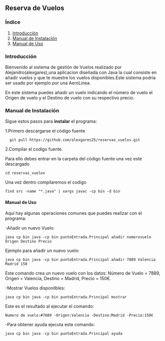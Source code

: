 
## Reserva de Vuelos
### Índice
  1. [Introducción](#introducción)
  2. [Manual de Instalación](#manual-de-instalación)
  3. [Manual de Uso](#manual-de-uso)






### Introducción
Bienvenido al sistema de gestión de Vuelos realizado por Alejandro(alexgares),una aplicacion diseñada con Java la cual consiste en añadir vuelos y que te muestre los vuelos disponibles.Este sistema podria ser usado por ejemplo por una AeroLinea.

En este sistema puedes añadir un vuelo indicando el número de vuelo el Origen de vuelo y el Destino de vuelo con su respectivo precio.


### Manual de Instalación
Sigue estos pasos para **instalar** el programa:

1.Primero descargarse el código fuente

      git pull https://github.com/alexgares25/reservas_vuelos.git

2.Compilar el codigo fuente.

Para ello debes entrar en la carpeta del código fuente una vez este descargado

  ```cd reservas_vuelos```

Una vez dentro compilaremos el codigo

  ```find src -name "*.java" | xargs javac -cp bin -d bin```
  
#### Manual de Uso
Aquí hay algunas operaciones comunes que puedes realizar con el programa:

-Añadir un nuevo Vuelo:

    java cp bin java -cp bin puntoEntrada.Principal añadir numerovuelo Origen Destino Precio

Ejemplo para añadir un nuevo vuelo: 

    java cp bin java -cp bin puntoEntrada.Principal añadir 7889 Valencia Madrid 150

Este comando crea un nuevo vuelo con los datos: Número de Vuelo = 7889, Origen = Valencia, Destino = Madrid, Precio = 150€.

-Mostrar Vuelos disponilbles:

    java cp bin java -cp bin puntoEntrada.Principal mostrar
    
  Este es el resultado al ejecutar el comando:
  
  ```Numero de vuelo:#7889 -Origen:Valencia -Destino:Madrid -Precio:150€```
    
-Para obtener ayuda ejecuta este comando:

    java cp bin java -cp bin puntoEntrada.Principal ayuda


